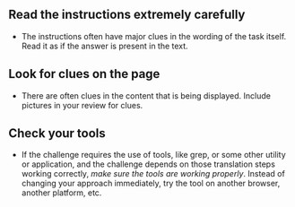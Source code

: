 ## Read the instructions extremely carefully 

- The instructions often have major clues in the wording of the task itself. Read it as if the answer is present in the text.

## Look for clues on the page

- There are often clues in the content that is being displayed. Include pictures in your review for clues.

## Check your tools

- If the challenge requires the use of tools, like grep, or some other utility or application, and the challenge depends on those translation steps working correctly, *make sure the tools are working properly*. Instead of changing your approach immediately, try the tool on another browser, another platform, etc.

